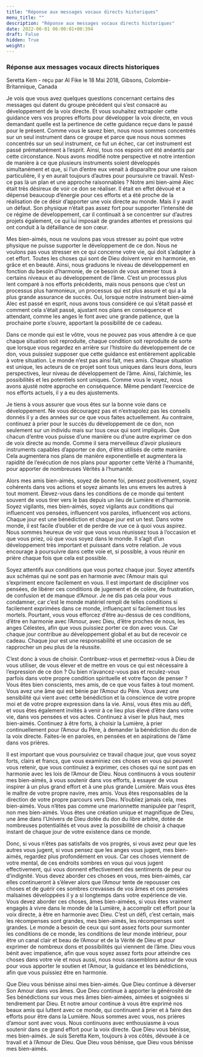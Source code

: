 ```yaml
---
title: "Réponse aux messages vocaux directs historiques"
menu_title: ""
description: "Réponse aux messages vocaux directs historiques"
date: 2022-06-01 06:00:01+00:394
draft: False
hidden: True
weight:
---
```

### Réponse aux messages vocaux directs historiques

Seretta Kem - reçu par Al Fike le 18 Mai 2018, Gibsons, Colombie-Britannique, Canada

Je vois que vous avez quelques questions concernant certains des messages qui datent du groupe précédent qui s’est consacré au développement de la voix directe. Et vous souhaitez extrapoler cette guidance vers vos propres efforts pour développer la voix directe, en vous demandant quelle est la pertinence de cette guidance reçue dans le passé pour le présent. Comme vous le savez bien, nous nous sommes concentrés sur un seul instrument dans ce groupe et parce que nous nous sommes concentrés sur un seul instrument, ce fut un échec, car cet instrument est passé prématurément à l’esprit. Ainsi, tous nos espoirs ont été anéantis par cette circonstance. Nous avons modifié notre perspective et notre intention de manière à ce que plusieurs instruments soient développés simultanément et que, si l’un d’entre eux venait à disparaître pour une raison particulière, il y en aurait toujours d’autres pour poursuivre ce travail. N’est-ce pas là un plan et une approche raisonnables ? Notre ami bien-aimé Alec était très désireux de voir ce don se réaliser. Il était en effet dévoué et a dépensé beaucoup d’énergie pour ces efforts et a été proche de la réalisation de ce désir d’apporter une voix directe au monde. Mais il y avait un défaut. Son physique n’était pas assez fort pour supporter l’intensité de ce régime de développement, car il continuait à se concentrer sur d’autres projets également, ce qui lui imposait de grandes attentes et pressions qui ont conduit à la défaillance de son cœur.

Mes bien-aimés, nous ne voulons pas vous stresser au point que votre physique ne puisse supporter le développement de ce don. Nous ne voulons pas vous stresser en ce qui concerne votre vie, qui doit s’adapter à cet effort. Toutes les choses qui sont de Dieu doivent venir en harmonie, en grâce et en beauté. Ainsi, nous graduons le niveau de développement en fonction du besoin d’harmonie, de ce besoin de vous amener tous à certains niveaux et au développement de l’âme. C’est un processus plus lent comparé à nos efforts précédents, mais nous pensons que c’est un processus plus harmonieux, un processus qui est plus assuré et qui a la plus grande assurance de succès. Oui, lorsque notre instrument bien-aimé Alec est passé en esprit, nous avons tous considéré ce qui s’était passé et comment cela s’était passé, ajustant nos plans en conséquence et attendant, comme les anges le font avec une grande patience, que la prochaine porte s’ouvre, apportant la possibilité de ce cadeau.

Dans ce monde qui est le vôtre, vous ne pouvez pas vous attendre à ce que chaque situation soit reproduite, chaque condition soit reproduite de sorte que lorsque vous regardez en arrière sur l’histoire du développement de ce don, vous puissiez supposer que cette guidance est entièrement applicable à votre situation. Le monde n’est pas ainsi fait, mes amis. Chaque situation est unique, les acteurs de ce projet sont tous uniques dans leurs dons, leurs perspectives, leur niveau de développement de l’âme. Ainsi, l’alchimie, les possibilités et les potentiels sont uniques. Comme vous le voyez, nous avons ajusté notre approche en conséquence. Même pendant l’exercice de nos efforts actuels, il y a eu des ajustements.

Je tiens à vous assurer que vous êtes sur la bonne voie dans ce développement. Ne vous découragez pas et n’extrapolez pas les conseils donnés il y a des années sur ce que vous faites actuellement. Au contraire, continuez à prier pour le succès du développement de ce don, non seulement sur un individu mais sur tous ceux qui sont impliqués. Que chacun d’entre vous puisse d’une manière ou d’une autre exprimer ce don de voix directe au monde. Comme il sera merveilleux d’avoir plusieurs instruments capables d’apporter ce don, d’être utilisés de cette manière. Cela augmentera nos plans de manière exponentielle et augmentera la rapidité de l’exécution de nos plans pour apporter cette Vérité à l’humanité, pour apporter de nombreuses Vérités à l’humanité.

Alors mes amis bien-aimés, soyez de bonne foi, pensez positivement, soyez cohérents dans vos actions et soyez aimants les uns envers les autres à tout moment. Élevez-vous dans les conditions de ce monde qui tentent souvent de vous tirer vers le bas depuis un lieu de Lumière et d’harmonie. Soyez vigilants, mes bien-aimés, soyez vigilants aux conditions qui influencent vos pensées, influencent vos paroles, influencent vos actions. Chaque jour est une bénédiction et chaque jour est un test. Dans votre monde, il est facile d’oublier et de perdre de vue ce à quoi vous aspirez. Nous sommes heureux de voir que vous vous réunissez tous à l’occasion et que vous priez, où que vous soyez dans le monde. Il s’agit d’un développement très important et puissant dans votre relation. Je vous encourage à poursuivre dans cette voie et, si possible, à vous réunir en prière chaque fois que cela est possible.

Soyez attentifs aux conditions que vous portez chaque jour. Soyez attentifs aux schémas qui ne sont pas en harmonie avec l’Amour mais qui s’expriment encore facilement en vous. Il est important de discipliner vos pensées, de libérer ces conditions de jugement et de colère, de frustration, de confusion et de manque d’Amour. Je ne dis pas cela pour vous condamner, car c’est le monde matériel rempli de telles conditions si facilement exprimées dans ce monde, influençant si facilement tous les mortels. Pourtant, vous vous efforcez d’être au-dessus de ces conditions, d’être en harmonie avec l’Amour, avec Dieu, d’être proches de nous, les anges Célestes, afin que vous puissiez porter ce don avec vous. Car chaque jour contribue au développement global et au but de recevoir ce cadeau. Chaque jour est une responsabilité et une occasion de se rapprocher un peu plus de la réussite.

C’est donc à vous de choisir. Contribuez-vous et permettez-vous à Dieu de vous utiliser, de vous élever et de mettre en vous ce qui est nécessaire à l’expression de ce don ? Ou bien n’avancez-vous pas et reculez-vous parfois dans votre propre condition spirituelle et votre façon de penser ? Vous êtes bien conscients, mes amis, de ce que vous faites à tout moment. Vous avez une âme qui est bénie par l’Amour du Père. Vous avez une sensibilité qui vient avec cette bénédiction et la conscience de votre propre moi et de votre propre expression dans la vie. Ainsi, vous êtes mis au défi, et vous êtes également invités à venir à ce lieu plus élevé d’être dans votre vie, dans vos pensées et vos actes. Continuez à viser le plus haut, mes bien-aimés. Continuez à être forts, à choisir la Lumière, à prier continuellement pour l’Amour du Père, à demander la bénédiction du don de la voix directe. Faites-le en paroles, en pensées et en aspirations de l’âme dans vos prières.


Il est important que vous poursuiviez ce travail chaque jour, que vous soyez forts, clairs et francs, que vous examiniez ces choses en vous qui peuvent vous retenir, que vous continuiez à exprimer, ces choses qui ne sont pas en harmonie avec les lois de l’Amour de Dieu. Nous continuons à vous soutenir mes bien-aimés, à vous soutenir dans vos efforts, à essayer de vous inspirer à un plus grand effort et à une plus grande Lumière. Mais vous êtes le maître de votre propre navire, mes amis. Vous êtes responsables de la direction de votre propre parcours vers Dieu. N’oubliez jamais cela, mes bien-aimés. Vous n’êtes pas comme une marionnette manipulée par l’esprit, non mes bien-aimés. Vous êtes une création unique et magnifique de Dieu, une âme dans l’Univers de Dieu dotée du don du libre arbitre, dotée de nombreuses potentialités et vous avez la possibilité de choisir à chaque instant de chaque jour de votre existence dans ce monde.

Donc, si vous n’êtes pas satisfaits de vos progrès, si vous avez peur que les autres vous jugent, si vous pensez que les anges vous jugent, mes bien-aimés, regardez plus profondément en vous. Car ces choses viennent de votre mental, de ces endroits sombres en vous qui vous jugent effectivement, qui vous donnent effectivement des sentiments de peur ou d’indignité. Vous devez aborder ces choses en vous, mes bien-aimés, car elles continueront à s’élever alors que l’Amour tente de repousser ces choses et de guérir ces sombres crevasses de vos âmes et ces pensées malsaines développées il y a si longtemps dans votre expérience de vie. Vous devez aborder ces choses, âmes bien-aimées, si vous êtes vraiment engagés à vivre dans le monde de la Lumière, à accomplir cet effort pour la voix directe, à être en harmonie avec Dieu. C’est un défi, c’est certain, mais les récompenses sont grandes, mes bien-aimés, les récompenses sont grandes. Le monde a besoin de ceux qui sont assez forts pour surmonter les conditions de ce monde, les conditions de leur monde intérieur, pour être un canal clair et beau de l’Amour et de la Vérité de Dieu et pour exprimer de nombreux dons et possibilités qui viennent de l’âme. Dieu vous bénit avec impatience, afin que vous soyez assez forts pour atteindre ces choses dans votre vie et nous aussi, nous nous rassemblons autour de vous pour vous apporter le soutien et l’Amour, la guidance et les bénédictions, afin que vous puissiez être en harmonie.

Que Dieu vous bénisse ainsi mes bien-aimés. Que Dieu continue à déverser Son Amour dans vos âmes. Que Dieu continue à apporter la générosité de Ses bénédictions sur vous mes âmes bien-aimées, aimées et soignées si tendrement par Dieu. Et notre amour continue à vous être exprimé nos beaux amis qui luttent avec ce monde, qui continuent à prier et à faire des efforts pour être dans la Lumière. Nous sommes avec vous, nos prières d’amour sont avec vous. Nous continuons avec enthousiasme à vous soutenir dans ce grand effort pour la voix directe. Que Dieu vous bénisse, mes bien-aimés. Je suis Seretta Kem, toujours à vos côtés, dévouée à ce travail et à l’Amour de Dieu. Que Dieu vous bénisse, que Dieu vous bénisse mes bien-aimés.



